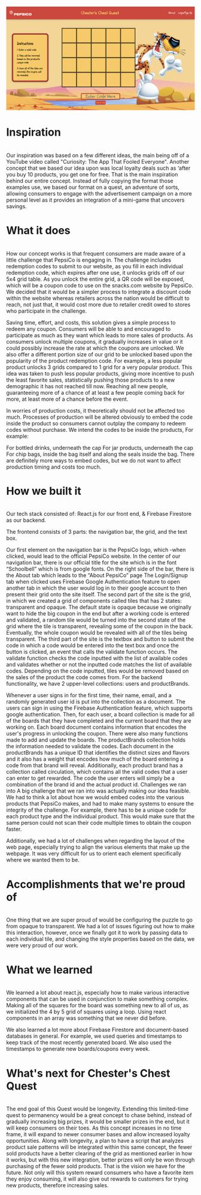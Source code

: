 ![Chester's Chest Quest Screenshot](chesterscreencap.png)

<h1>Inspiration</h1> <br>
Our inspiration was based on a few different ideas, the main being off of a YouTube video called "Curiosity: The App That Fooled Everyone". Another concept that we based our idea upon was local loyalty deals such as ‘after you buy 10 products, you get one for free. That is the main inspiration behind our entire concept. Instead of fully copying the format those examples use, we based our format on a quest, an adventure of sorts, allowing consumers to engage with the advertisement campaign on a more personal level as it provides an integration of a mini-game that uncovers savings.

<h1>What it does</h1> <br>
How our concept works is that frequent consumers are made aware of a little challenge that PepsiCo is engaging in. The challenge includes redemption codes to submit to our website, as you fill in each individual redemption code, which expires after one use, it unlocks grids off of our 5x4 grid table. As you unlock the entire grid, a QR code will be exposed, which will be a coupon code to use on the snacks.com website by PepsiCo. We decided that it would be a simpler process to integrate a discount code within the website whereas retailers across the nation would be difficult to reach, not just that, it would cost more due to retailer credit owed to stores who participate in the challenge.

Saving time, effort, and costs, this solution gives a simple process to redeem any coupon. Consumers will be able to and encouraged to participate as much as they want which leads to more sales of products. As consumers unlock multiple coupons, it gradually increases in value or it could possibly increase the rate at which the coupons are unlocked. We also offer a different portion size of our grid to be unlocked based upon the popularity of the product redemption code. For example, a less popular product unlocks 3 grids compared to 1 grid for a very popular product. This idea was taken to push less popular products, giving more incentive to push the least favorite sales, statistically pushing those products to a new demographic it has not reached till now. Reaching all new people, guaranteeing more of a chance of at least a few people coming back for more, at least more of a chance before the event.

In worries of production costs, it theoretically should not be affected too much. Processes of production will be altered obviously to embed the code inside the product so consumers cannot outplay the company to redeem codes without purchase. We intend the codes to be inside the products, For example:

For bottled drinks, underneath the cap
For jar products, underneath the cap
For chip bags, inside the bag itself and along the seals inside the bag.
There are definitely more ways to embed codes, but we do not want to affect production timing and costs too much.

<h1>How we built it</h1> <br>
Our tech stack consisted of: React.js for our front end, & Firebase Firestore as our backend.

The frontend consists of 3 parts: the navigation bar, the grid, and the text box.

Our first element on the navigation bar is the PepsiCo logo, which -when clicked, would lead to the official PepsiCo website.
In the center of our navigation bar, there is our official title for the site which is in the font “Schoolbell” which is from google fonts. On the right side of the bar, there is the About tab which leads to the “About PepsiCo” page
The Login/Signup tab when clicked uses Firebase Google Authentication feature to open another tab in which the user would log in to their google account to then present their grid onto the site itself.
The second part of the site is the grid, in which we created a grid of components called tiles that has 2 states: transparent and opaque. The default state is opaque because we originally want to hide the big coupon in the end but after a working code is entered and validated, a random tile would be turned into the second state of the grid where the tile is transparent, revealing some of the coupon in the back. Eventually, the whole coupon would be revealed with all of the tiles being transparent.
The third part of the site is the textbox and button to submit the code in which a code would be entered into the text box and once the button is clicked, an event that calls the validate function occurs. The validate function checks the code inputted with the list of available codes and validates whether or not the inputted code matches the list of available codes. Depending on the code inputted, tiles would be removed based on the sales of the product the code comes from.
For the backend functionality, we have 2 upper-level collections: users and productBrands.

Whenever a user signs in for the first time, their name, email, and a randomly generated user id is put into the collection as a document.
The users can sign in using the Firebase Authentication feature, which supports google authentication.
Then, for each user, a board collection is made for all of the boards that they have completed and the current board that they are working on.
Each board document contains information that encodes the user's progress in unlocking the coupon.
There were also many functions made to add and update the boards. The productBrands collection holds the information needed to validate the codes.
Each document in the productBrands has a unique ID that identifies the distinct sizes and flavors and it also has a weight that encodes how much of the board entering a code from that brand will reveal.
Additionally, each product brand has a collection called circulation, which contains all the valid codes that a user can enter to get rewarded. The code the user enters will simply be a combination of the brand id and the actual product id.
Challenges we ran into
A big challenge that we ran into was actually making our idea feasible. We had to think a lot about how we would embed codes into the various products that PepsiCo makes, and had to make many systems to ensure the integrity of the challenge. For example, there has to be a unique code for each product type and the individual product. This would make sure that the same person could not scan their code multiple times to obtain the coupon faster.

Additionally, we had a lot of challenges when regarding the layout of the web page, especially trying to align the various elements that make up the webpage. It was very difficult for us to orient each element specifically where we wanted them to be.

<h1>Accomplishments that we're proud of</h1> <br>
One thing that we are super proud of would be configuring the puzzle to go from opaque to transparent. We had a lot of issues figuring out how to make this interaction, however, once we finally got it to work by passing data to each individual tile, and changing the style properties based on the data, we were very proud of our work.

<h1>What we learned</h1> <br>
We learned a lot about react.js, especially how to make various interactive components that can be used in conjunction to make something complex. Making all of the squares for the board was something new to all of us, as we initialized the 4 by 5 grid of squares using a loop. Using react components in an array was something that we never did before.

We also learned a lot more about Firebase Firestore and document-based databases in general. For example, we used queries and timestamps to keep track of the most recently generated board. We also used the timestamps to generate new boards/coupons every week.

<h1>What's next for Chester's Chest Quest</h1> <br>
The end goal of this Quest would be longevity. Extending this limited-time quest to permanency would be a great concept to chase behind, instead of gradually increasing big prizes, it would be smaller prizes in the end, but it will keep consumers on their toes. As this concept increases in no time frame, it will expand to newer consumer bases and allow increased loyalty opportunities. Along with longevity, a plan to have a script that analyzes product sale patterns will be integrated within this same concept, the fewer sold products have a better clearing of the grid as mentioned earlier in how it works, but with this new integration, better prizes will only be won through purchasing of the fewer sold products. That is the vision we have for the future. Not only will this system reward consumers who have a favorite item they enjoy consuming, it will also give out rewards to customers for trying new products, therefore increasing sales.
